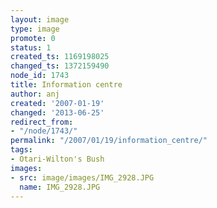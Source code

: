 ```yaml
---
layout: image
type: image
promote: 0
status: 1
created_ts: 1169198025
changed_ts: 1372159490
node_id: 1743
title: Information centre
author: anj
created: '2007-01-19'
changed: '2013-06-25'
redirect_from:
- "/node/1743/"
permalink: "/2007/01/19/information_centre/"
tags:
- Otari-Wilton's Bush
images:
- src: image/images/IMG_2928.JPG
  name: IMG_2928.JPG
---
```


